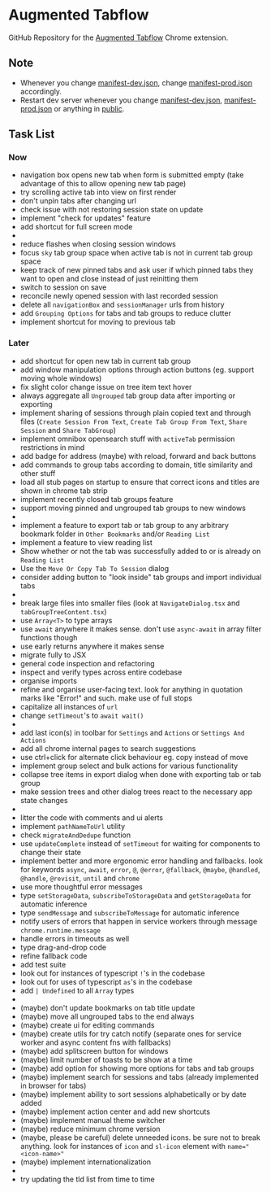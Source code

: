 # Augmented Tabflow

GitHub Repository for the [Augmented Tabflow](https://chromewebstore.google.com/detail/augmented-tabflow/aaopjlakghchpkfolggoiblacllaekho) Chrome extension.

## Note

- Whenever you change [manifest-dev.json](manifest-dev.json), change [manifest-prod.json](manifest-prod.json) accordingly.
- Restart dev server whenever you change [manifest-dev.json](manifest-dev.json), [manifest-prod.json](manifest-prod.json) or anything in [public](public).

## Task List

### Now

- navigation box opens new tab when form is submitted empty (take advantage of this to allow opening new tab page)
- try scrolling active tab into view on first render
- don't unpin tabs after changing url
- check issue with not restoring session state on update
- implement "check for updates" feature
- add shortcut for full screen mode
-
- reduce flashes when closing session windows
- focus `sky` tab group space when active tab is not in current tab group space
- keep track of new pinned tabs and ask user if which pinned tabs they want to open and close instead of just reinitting them
- switch to session on save
- reconcile newly opened session with last recorded session
- delete all `navigationBox` and `sessionManager` urls from history
- add `Grouping Options` for tabs and tab groups to reduce clutter
- implement shortcut for moving to previous tab

### Later

- add shortcut for open new tab in current tab group
- add window manipulation options through action buttons (eg. support moving whole windows)
- fix slight color change issue on tree item text hover
- always aggregate all `Ungrouped` tab group data after importing or exporting
- implement sharing of sessions through plain copied text and through files (`Create Session From Text`, `Create Tab Group From Text`, `Share Session` and `Share TabGroup`)
- implement omnibox opensearch stuff with `activeTab` permission restrictions in mind
- add badge for address (maybe) with reload, forward and back buttons
- add commands to group tabs according to domain, title similarity and other stuff
- load all stub pages on startup to ensure that correct icons and titles are shown in chrome tab strip
- implement recently closed tab groups feature
- support moving pinned and ungrouped tab groups to new windows
-
- implement a feature to export tab or tab group to any arbitrary bookmark folder in `Other Bookmarks` and/or `Reading List`
- implement a feature to view reading list
- Show whether or not the tab was successfully added to or is already on `Reading List`
- Use the `Move Or Copy Tab To Session` dialog
- consider adding button to "look inside" tab groups and import individual tabs
-
- break large files into smaller files (look at `NavigateDialog.tsx` and `tabGroupTreeContent.tsx`)
- use `Array<T>` to type arrays
- use `await` anywhere it makes sense. don't use `async-await` in array filter functions though
- use early returns anywhere it makes sense
- migrate fully to JSX
- general code inspection and refactoring
- inspect and verify types across entire codebase
- organise imports
- refine and organise user-facing text. look for anything in quotation marks like "Error!" and such. make use of full stops
- capitalize all instances of `url`
- change `setTimeout`'s to `await wait()`
-
- add last icon(s) in toolbar for `Settings` and `Actions` or `Settings And Actions`
- add all chrome internal pages to search suggestions
- use ctrl+click for alternate click behaviour eg. copy instead of move
- implement group select and bulk actions for various functionality
- collapse tree items in export dialog when done with exporting tab or tab group
- make session trees and other dialog trees react to the necessary app state changes
-
- litter the code with comments and ui alerts
- implement `pathNameToUrl` utility
- check `migrateAndDedupe` function
- use `updateComplete` instead of `setTimeout` for waiting for components to change their state
- implement better and more ergonomic error handling and fallbacks. look for keywords `async`, `await`, `error`, `@`, `@error`, `@fallback`, `@maybe`, `@handled`, `@handle`, `@revisit`, `until` and `chrome`
- use more thoughtful error messages
- type `setStorageData`, `subscribeToStorageData` and `getStorageData` for automatic inference
- type `sendMessage` and `subscribeToMessage` for automatic inference
- notify users of errors that happen in service workers through message `chrome.runtime.message`
- handle errors in timeouts as well
- type drag-and-drop code
- refine fallback code
- add test suite
- look out for instances of typescript `!`'s in the codebase
- look out for uses of typescript `as`'s in the codebase
- add `| Undefined` to all `Array` types
-
- (maybe) don't update bookmarks on tab title update
- (maybe) move all ungrouped tabs to the end always
- (maybe) create ui for editing commands
- (maybe) create utils for try catch notify (separate ones for service worker and async content fns with fallbacks)
- (maybe) add splitscreen button for windows
- (maybe) limit number of toasts to be show at a time
- (maybe) add option for showing more options for tabs and tab groups
- (maybe) implement search for sessions and tabs (already implemented in browser for tabs)
- (maybe) implement ability to sort sessions alphabetically or by date added
- (maybe) implement action center and add new shortcuts
- (maybe) implement manual theme switcher
- (maybe) reduce minimum chrome version
- (maybe, please be careful) delete unneeded icons. be sure not to break anything. look for instances of `icon` and `sl-icon` element with `name="<icon-name>"`
- (maybe) implement internationalization
-
- try updating the tld list from time to time
